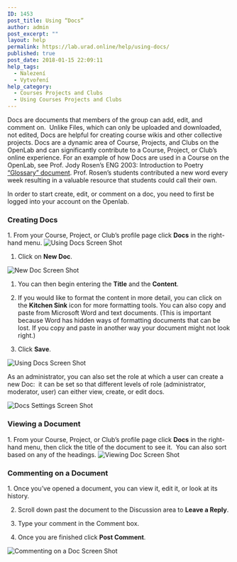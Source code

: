 ```yaml
---
ID: 1453
post_title: Using “Docs”
author: admin
post_excerpt: ""
layout: help
permalink: https://lab.urad.online/help/using-docs/
published: true
post_date: 2018-01-15 22:09:11
help_tags:
  - Nalezení
  - Vytvoření
help_category:
  - Courses Projects and Clubs
  - Using Courses Projects and Clubs
---
```

Docs are documents that members of the group can add, edit, and comment on.  Unlike Files, which can only be uploaded and downloaded, not edited, Docs are helpful for creating course wikis and other collective projects. Docs are a dynamic area of Course, Projects, and Clubs on the OpenLab and can significantly contribute to a Course, Project, or Club’s online experience. For an example of how Docs are used in a Course on the OpenLab, see Prof. Jody Rosen’s ENG 2003: Introduction to Poetry <a href="https://openlab.citytech.cuny.edu/groups/eng-2003-introduction-to-poetry/docs/glossary-3">“Glossary” document</a>. Prof. Rosen’s students contributed a new word every week resulting in a valuable resource that students could call their own.

In order to start create, edit, or comment on a doc, you need to first be logged into your account on the Openlab.
<h3><strong>Creating Docs</strong></h3>
1. From your Course, Project, or Club’s profile page click <strong>Docs</strong> in the right-hand menu.

<img class="alignnone wp-image-36694 size-full" src="https://openlab.citytech.cuny.edu/wp-content/uploads/2012/09/Using_Docs_1_v2.png" alt="Using Docs Screen Shot" />

1. Click on <strong>New Doc</strong>.

<img class="alignnone wp-image-36695 size-full" src="https://openlab.citytech.cuny.edu/wp-content/uploads/2012/09/Using_Docs_2_v2.png" alt="New Doc Screen Shot" />

1. You can then begin entering the <strong>Title</strong> and the <strong>Content</strong>.

2. If you would like to format the content in more detail, you can click on the <strong>Kitchen Sink</strong> icon for more formatting tools. You can also copy and paste from Microsoft Word and text documents. (This is important because Word has hidden ways of formatting documents that can be lost. If you copy and paste in another way your document might not look right.)

3. Click <strong>Save</strong>.

<img class="alignnone wp-image-36696 size-full" src="https://openlab.citytech.cuny.edu/wp-content/uploads/2012/09/Using_Docs_3_v2.png" alt="Using Docs Screen Shot" />

As an administrator, you can also set the role at which a user can create a new Doc:  it can be set so that different levels of role (administrator, moderator, user) can either view, create, or edit docs.

<img class="alignnone wp-image-36697 size-full" src="https://openlab.citytech.cuny.edu/wp-content/uploads/2012/09/Using_Docs_4_v2.png" alt="Docs Settings Screen Shot" />
<h3><strong>Viewing a Document</strong></h3>
1. From your Course, Project, or Club’s profile page click <strong>Docs</strong> in the right-hand menu, then click the title of the document to see it.  You can also sort based on any of the headings.

<img class="alignnone wp-image-36698 size-full" src="https://openlab.citytech.cuny.edu/wp-content/uploads/2012/09/Using_Docs_5_v2.png" alt="Viewing Doc Screen Shot" />
<h3><strong>Commenting on a Document</strong></h3>
1. Once you’ve opened a document, you can view it, edit it, or look at its history.

2. Scroll down past the document to the Discussion area to <strong>Leave a Reply</strong>.

3. Type your comment in the Comment box.

4. Once you are finished click <strong>Post Comment</strong>.

<img class="alignnone wp-image-36699 size-full" src="https://openlab.citytech.cuny.edu/wp-content/uploads/2012/09/Using_Docs_6_v2.png" alt="Commenting on a Doc Screen Shot" />